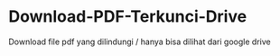 # Download-PDF-Terkunci-Drive
Download file pdf yang dilindungi / hanya bisa dilihat dari google drive
